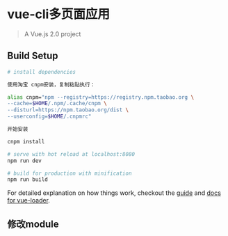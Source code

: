 # vue-cli多页面应用

> A Vue.js 2.0 project

## Build Setup

``` bash
# install dependencies

使用淘宝 cnpm安装，复制粘贴执行：

alias cnpm="npm --registry=https://registry.npm.taobao.org \
--cache=$HOME/.npm/.cache/cnpm \
--disturl=https://npm.taobao.org/dist \
--userconfig=$HOME/.cnpmrc"

开始安装

cnpm install

# serve with hot reload at localhost:8080
npm run dev

# build for production with minification
npm run build
```

For detailed explanation on how things work, checkout the [guide](http://vuejs-templates.github.io/webpack/) and [docs for vue-loader](http://vuejs.github.io/vue-loader).


## 修改module

